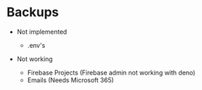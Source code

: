 # Backups

- Not implemented
  - .env's

- Not working
  - Firebase Projects (Firebase admin not working with deno)
  - Emails (Needs Microsoft 365)
